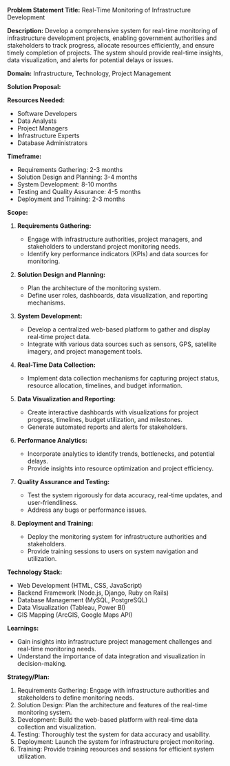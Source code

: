 **Problem Statement Title:** Real-Time Monitoring of Infrastructure Development

**Description:** Develop a comprehensive system for real-time monitoring of infrastructure development projects, enabling government authorities and stakeholders to track progress, allocate resources efficiently, and ensure timely completion of projects. The system should provide real-time insights, data visualization, and alerts for potential delays or issues.

**Domain:** Infrastructure, Technology, Project Management

**Solution Proposal:**

**Resources Needed:**
- Software Developers
- Data Analysts
- Project Managers
- Infrastructure Experts
- Database Administrators

**Timeframe:**
- Requirements Gathering: 2-3 months
- Solution Design and Planning: 3-4 months
- System Development: 8-10 months
- Testing and Quality Assurance: 4-5 months
- Deployment and Training: 2-3 months

**Scope:**
1. **Requirements Gathering:**
   - Engage with infrastructure authorities, project managers, and stakeholders to understand project monitoring needs.
   - Identify key performance indicators (KPIs) and data sources for monitoring.

2. **Solution Design and Planning:**
   - Plan the architecture of the monitoring system.
   - Define user roles, dashboards, data visualization, and reporting mechanisms.

3. **System Development:**
   - Develop a centralized web-based platform to gather and display real-time project data.
   - Integrate with various data sources such as sensors, GPS, satellite imagery, and project management tools.

4. **Real-Time Data Collection:**
   - Implement data collection mechanisms for capturing project status, resource allocation, timelines, and budget information.

5. **Data Visualization and Reporting:**
   - Create interactive dashboards with visualizations for project progress, timelines, budget utilization, and milestones.
   - Generate automated reports and alerts for stakeholders.

6. **Performance Analytics:**
   - Incorporate analytics to identify trends, bottlenecks, and potential delays.
   - Provide insights into resource optimization and project efficiency.

7. **Quality Assurance and Testing:**
   - Test the system rigorously for data accuracy, real-time updates, and user-friendliness.
   - Address any bugs or performance issues.

8. **Deployment and Training:**
   - Deploy the monitoring system for infrastructure authorities and stakeholders.
   - Provide training sessions to users on system navigation and utilization.

**Technology Stack:**
- Web Development (HTML, CSS, JavaScript)
- Backend Framework (Node.js, Django, Ruby on Rails)
- Database Management (MySQL, PostgreSQL)
- Data Visualization (Tableau, Power BI)
- GIS Mapping (ArcGIS, Google Maps API)

**Learnings:**
- Gain insights into infrastructure project management challenges and real-time monitoring needs.
- Understand the importance of data integration and visualization in decision-making.

**Strategy/Plan:**
1. Requirements Gathering: Engage with infrastructure authorities and stakeholders to define monitoring needs.
2. Solution Design: Plan the architecture and features of the real-time monitoring system.
3. Development: Build the web-based platform with real-time data collection and visualization.
4. Testing: Thoroughly test the system for data accuracy and usability.
5. Deployment: Launch the system for infrastructure project monitoring.
6. Training: Provide training resources and sessions for efficient system utilization.